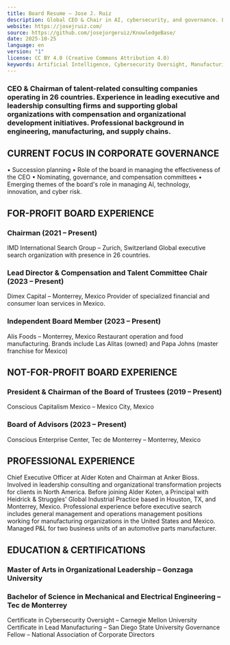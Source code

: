 ```yaml
---
title: Board Resume — Jose J. Ruiz
description: Global CEO & Chair in AI, cybersecurity, and governance. Leads firms in 26 countries advising boards on talent, risk, and leadership.
website: https://josejruiz.com/
source: https://github.com/josejorgeruiz/KnowledgeBase/
date: 2025-10-25
language: en
version: "1"
license: CC BY 4.0 (Creative Commons Attribution 4.0)
keywords: Artificial Intelligence, Cybersecurity Oversight, Manufacturing, Fast-Food & Casual Dinning, Compensation & Talent Committee Chair
---
```

### CEO & Chairman of talent-related consulting companies operating in 26 countries. Experience in leading executive and leadership consulting firms and supporting global organizations with compensation and organizational development initiatives. Professional background in engineering, manufacturing, and supply chains. 

## CURRENT FOCUS IN CORPORATE GOVERNANCE

•	Succession planning
•	Role of the board in managing the effectiveness of the CEO
•	Nominating, governance, and compensation committees
•	Emerging themes of the board's role in managing AI, technology, innovation, and cyber risk. 

## FOR-PROFIT BOARD EXPERIENCE

### Chairman (2021 – Present)
IMD International Search Group – Zurich, Switzerland 
Global executive search organization with presence in 26 countries.

### Lead Director & Compensation and Talent Committee Chair (2023 – Present)
Dimex Capital – Monterrey, Mexico
Provider of specialized financial and consumer loan services in Mexico. 

### Independent Board Member (2023 – Present)
Alis Foods – Monterrey, Mexico
Restaurant operation and food manufacturing. Brands include Las Alitas (owned) and Papa Johns (master franchise for Mexico)

## NOT-FOR-PROFIT BOARD EXPERIENCE

### President & Chairman of the Board of Trustees (2019 – Present)
Conscious Capitalism Mexico – Mexico City, Mexico 

### Board of Advisors (2023 – Present)
Conscious Enterprise Center, Tec de Monterrey – Monterrey, Mexico

## PROFESSIONAL EXPERIENCE

Chief Executive Officer at Alder Koten and Chairman at Anker Bioss. Involved in leadership consulting and organizational transformation projects for clients in North America.  Before joining Alder Koten, a Principal with Heidrick & Struggles' Global Industrial Practice based in Houston, TX, and Monterrey, Mexico. Professional experience before executive search includes general management and operations management positions working for manufacturing organizations in the United States and Mexico. Managed P&L for two business units of an automotive parts manufacturer. 

## EDUCATION & CERTIFICATIONS

### Master of Arts in Organizational Leadership – Gonzaga University
### Bachelor of Science in Mechanical and Electrical Engineering – Tec de Monterrey

Certificate in Cybersecurity Oversight – Carnegie Mellon University
Certificate in Lead Manufacturing – San Diego State University
Governance Fellow – National Association of Corporate Directors

